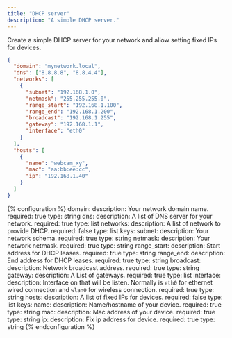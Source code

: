 ```yaml
---
title: "DHCP server"
description: "A simple DHCP server."
---
```


Create a simple DHCP server for your network and allow setting fixed IPs for devices.

```json
{
  "domain": "mynetwork.local",
  "dns": ["8.8.8.8", "8.8.4.4"],
  "networks": [
    {
      "subnet": "192.168.1.0",
      "netmask": "255.255.255.0",
      "range_start": "192.168.1.100",
      "range_end": "192.168.1.200",
      "broadcast": "192.168.1.255",
      "gateway": "192.168.1.1",
      "interface": "eth0"
    }
  ],
  "hosts": [
    {
      "name": "webcam_xy",
      "mac": "aa:bb:ee:cc",
      "ip": "192.168.1.40"
    }
  ]
}
```

{% configuration %}
domain:
  description: Your network domain name.
  required: true
  type: string
dns:
  description: A list of DNS server for your network.
  required: true
  type: list
networks:
  description: A list of network to provide DHCP.
  required: false
  type: list
  keys:
    subnet:
      description: Your network schema.
      required: true
      type: string
    netmask:
      description: Your network netmask.
      required: true
      type: string
    range_start:
      description: Start address for DHCP leases.
      required: true
      type: string
    range_end:
      description: End address for DHCP leases.
      required: true
      type: string
    broadcast:
      description: Network broadcast address.
      required: true
      type: string
    gateway:
      description: A List of gateways.
      required: true
      type: list
    interface:
      description: Interface on that will be listen. Normally is `eth0` for ethernet wired connection and `wlan0` for wireless connection.
      required: true
      type: string
hosts:
  description: A list of fixed IPs for devices.
  required: false
  type: list
  keys:
    name:
      description: Name/hostname of your device.
      required: true
      type: string
    mac:
      description: Mac address of your device.
      required: true
      type: string
    ip:
      description: Fix ip address for device.
      required: true
      type: string
{% endconfiguration %}
